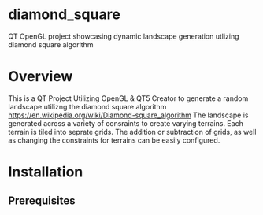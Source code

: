 # diamond_square
QT OpenGL project showcasing dynamic landscape generation utlizing diamond square algorithm

# Overview
This is a QT Project Utilizing OpenGL & QT5 Creator to generate a random landscape utilizng the diamond square algorithm https://en.wikipedia.org/wiki/Diamond-square_algorithm
The landscape is generated across a variety of consraints to create varying terrains. Each terrain is tiled into seprate grids. 
The addition or subtraction of grids, as well as changing the constraints for terrains can be easily configured.

# Installation
## Prerequisites

